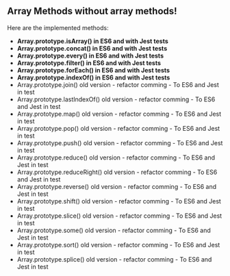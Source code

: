 ## Array Methods without array methods!

Here are the implemented methods:

- **Array.prototype.isArray() in ES6 and with Jest tests**
- **Array.prototype.concat() in ES6 and with Jest tests**
- **Array.prototype.every() in ES6 and with Jest tests**
- **Array.prototype.filter() in ES6 and with Jest tests**
- **Array.prototype.forEach() in ES6 and with Jest tests**
- **Array.prototype.indexOf() in ES6 and with Jest tests**
- Array.prototype.join() old version - refactor comming - To ES6 and Jest in test
- Array.prototype.lastIndexOf() old version - refactor comming - To ES6 and Jest in test
- Array.prototype.map() old version - refactor comming - To ES6 and Jest in test
- Array.prototype.pop() old version - refactor comming - To ES6 and Jest in test
- Array.prototype.push() old version - refactor comming - To ES6 and Jest in test
- Array.prototype.reduce() old version - refactor comming - To ES6 and Jest in test
- Array.prototype.reduceRight() old version - refactor comming - To ES6 and Jest in test
- Array.prototype.reverse() old version - refactor comming - To ES6 and Jest in test
- Array.prototype.shift() old version - refactor comming - To ES6 and Jest in test
- Array.prototype.slice() old version - refactor comming - To ES6 and Jest in test
- Array.prototype.some() old version - refactor comming - To ES6 and Jest in test
- Array.prototype.sort() old version - refactor comming - To ES6 and Jest in test
- Array.prototype.splice() old version - refactor comming - To ES6 and Jest in test